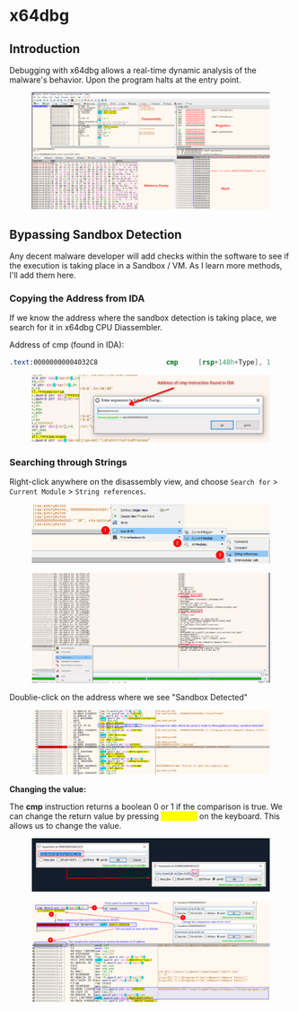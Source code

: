 # x64dbg

## Introduction

Debugging with x64dbg allows a real-time dynamic analysis of the malware's behavior. Upon the program halts at the entry point.

<figure><img src="../../.gitbook/assets/image (10) (1).png" alt=""><figcaption></figcaption></figure>



## Bypassing Sandbox Detection

Any decent malware developer will add checks within the software to see if the execution is taking place in a Sandbox / VM. As I learn more methods, I'll add them here.

### Copying the Address from IDA

If we know the address where the sandbox detection is taking place, we search for it in x64dbg CPU Diassembler.

Address of cmp (found in IDA):

```nasm
.text:00000000004032C8                 cmp     [rsp+148h+Type], 1
```



<figure><img src="../../.gitbook/assets/image (4) (1) (1) (1).png" alt=""><figcaption></figcaption></figure>



### Searching through Strings

Right-click anywhere on the disassembly view, and choose `Search for` > `Current Module` > `String references`.

<figure><img src="../../.gitbook/assets/image (6) (1) (1).png" alt=""><figcaption></figcaption></figure>

<figure><img src="../../.gitbook/assets/image (5) (1) (1) (1).png" alt=""><figcaption></figcaption></figure>

Doublie-click on the address where we see "Sandbox Detected"

<figure><img src="../../.gitbook/assets/image (7) (1) (1).png" alt=""><figcaption></figcaption></figure>

**Changing the value:**

The **cmp** instruction returns a boolean 0 or 1 if the comparison is true. We can change the return value by pressing <mark style="color:yellow;">**spacebar**</mark> on the keyboard. This allows us to change the value.

<figure><img src="../../.gitbook/assets/image (9) (1).png" alt=""><figcaption></figcaption></figure>

<figure><img src="../../.gitbook/assets/image (8) (1) (1).png" alt=""><figcaption></figcaption></figure>



